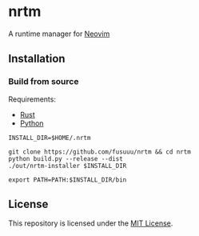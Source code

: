 # nrtm

A runtime manager for [Neovim](https://neovim.io/)

## Installation

### Build from source

Requirements:

- [Rust](https://www.rust-lang.org/tools/install/)
- [Python](https://www.python.org/downloads/)

```shell
INSTALL_DIR=$HOME/.nrtm

git clone https://github.com/fusuuu/nrtm && cd nrtm
python build.py --release --dist
./out/nrtm-installer $INSTALL_DIR

export PATH=PATH:$INSTALL_DIR/bin
```

## License

This repository is licensed under the [MIT License](./LICENSE).
